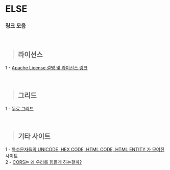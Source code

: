 ELSE
===========

### 링크 모음

<br>

> ## 라이선스 <br>
1 - [Apache License 설명 및 라이선스 링크](https://blog.naver.com/kjskhj04366/221958387845)<br>

<br>

> ## 그리드 <br>
1 - [무료 그리드](https://blog.naver.com/kjskhj04366/221960096853) <br>

<br>

> ## 기타 사이트<br>
1 - [특수문자들의 UNICODE, HEX CODE, HTML CODE, HTML ENTITY 가 모여진 사이트](https://www.toptal.com/designers/htmlarrows/)<br>
2 - [CORS는 왜 우리를 힘들게 하는걸까?](https://evan-moon.github.io/2020/05/21/about-cors/)<br>
